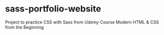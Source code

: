 # sass-portfolio-website
Project to practice CSS with Sass from Udemy Course Modern HTML &amp; CSS from the Beginning
